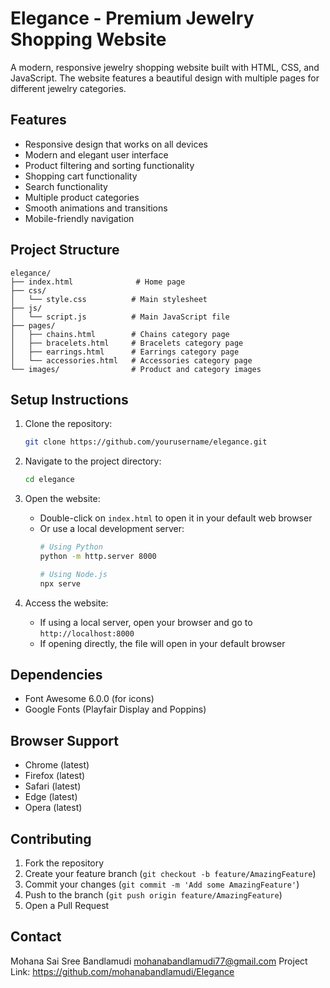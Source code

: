 # Elegance - Premium Jewelry Shopping Website

A modern, responsive jewelry shopping website built with HTML, CSS, and JavaScript. The website features a beautiful design with multiple pages for different jewelry categories.

## Features

- Responsive design that works on all devices
- Modern and elegant user interface
- Product filtering and sorting functionality
- Shopping cart functionality
- Search functionality
- Multiple product categories
- Smooth animations and transitions
- Mobile-friendly navigation

## Project Structure

```
elegance/
├── index.html              # Home page
├── css/
│   └── style.css          # Main stylesheet
├── js/
│   └── script.js          # Main JavaScript file
├── pages/
│   ├── chains.html        # Chains category page
│   ├── bracelets.html     # Bracelets category page
│   ├── earrings.html      # Earrings category page
│   └── accessories.html   # Accessories category page
└── images/                # Product and category images
```

## Setup Instructions

1. Clone the repository:
   ```bash
   git clone https://github.com/yourusername/elegance.git
   ```

2. Navigate to the project directory:
   ```bash
   cd elegance
   ```

3. Open the website:
   - Double-click on `index.html` to open it in your default web browser
   - Or use a local development server:
     ```bash
     # Using Python
     python -m http.server 8000
     
     # Using Node.js
     npx serve
     ```

4. Access the website:
   - If using a local server, open your browser and go to `http://localhost:8000`
   - If opening directly, the file will open in your default browser

## Dependencies

- Font Awesome 6.0.0 (for icons)
- Google Fonts (Playfair Display and Poppins)

## Browser Support

- Chrome (latest)
- Firefox (latest)
- Safari (latest)
- Edge (latest)
- Opera (latest)

## Contributing

1. Fork the repository
2. Create your feature branch (`git checkout -b feature/AmazingFeature`)
3. Commit your changes (`git commit -m 'Add some AmazingFeature'`)
4. Push to the branch (`git push origin feature/AmazingFeature`)
5. Open a Pull Request

## Contact

Mohana Sai Sree Bandlamudi
mohanabandlamudi77@gmail.com
Project Link: https://github.com/mohanabandlamudi/Elegance 
